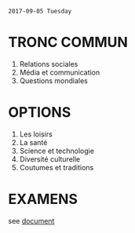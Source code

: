 `2017-09-05 Tuesday`
# TRONC COMMUN
1. Relations sociales
2. Média et communication
3. Questions mondiales

# OPTIONS
1. Les loisirs
2. La santé
3. Science et technologie
4. Diversité culturelle
5. Coutumes et traditions

# EXAMENS
see [document](#)
